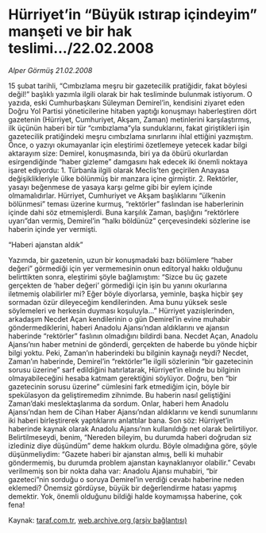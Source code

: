 # Hürriyet’in “Büyük ıstırap içindeyim” manşeti ve bir hak teslimi.../22.02.2008

*Alper Görmüş 21.02.2008*

<div class="yazi">15 şubat tarihli, “Cımbızlama meşru bir gazetecilik pratiğidir, fakat böylesi değil!” başlıklı yazımla ilgili olarak bir hak tesliminde bulunmak istiyorum.
O yazıda, eski Cumhurbaşkanı Süleyman Demirel’in, kendisini ziyaret eden Doğru Yol Partisi yöneticilerine hitaben yaptığı konuşmayı haberleştiren dört gazetenin (Hürriyet, Cumhuriyet, Akşam, Zaman) metinlerini karşılaştırmış, ilk üçünün haberi bir tür “cımbızlama”yla sunduklarını, fakat giriştikleri işin gazetecilik pratiğindeki meşru cımbızlama sınırlarını ihlal ettiğini yazmıştım.
Önce, o yazıyı okumayanlar için eleştirimi özetlemeye yetecek kadar bilgi aktarayım size: Demirel, konuşmasında, biri ya da öbürü okurlardan esirgendiğinde “haber gizleme” damgasını hak edecek iki önemli noktaya işaret ediyordu: 1. Türbanla ilgili olarak Meclis’ten geçirilen Anayasa değişiklikleriyle ülke bölünmüş bir manzara içine girmiştir. 2. Rektörler, yasayı beğenmese de yasaya karşı gelme gibi bir eylem içinde olmamalıdırlar.
Hürriyet, Cumhuriyet ve Akşam başlıklarını “ülkenin bölünmesi” teması üzerine kurmuş, “rektörler” faslından ise haberlerinin içinde dahi söz etmemişlerdi. Buna karşılık Zaman, başlığını “rektörlere uyarı”dan vermiş, Demirel’in “halkı böldünüz” çerçevesindeki sözlerine ise haberin içinde yer vermişti.

“Haberi ajanstan aldık”

Yazımda, bir gazetenin, uzun bir konuşmadaki bazı bölümlere “haber değeri” görmediği için yer vermemesinin onun editoryal hakkı olduğunu belirttikten sonra, eleştirimi şöyle bağlamıştım: “Sizce bu üç gazete gerçekten de ‘haber değeri’ görmediği için işin bu yanını okurlarına iletmemiş olabilirler mi? Eğer böyle diyorlarsa, yeminle, başka hiçbir şey sormadan özür dileyeceğim kendilerinden. Ama bunu yüksek sesle söylemeleri ve herkesin duyması koşuluyla...”
Hürriyet yazıişlerinden, arkadaşım Necdet Açan kendilerinin o gün Demirel’in evine muhabir göndermediklerini, haberi Anadolu Ajansı’ndan aldıklarını ve ajansın haberinde “rektörler” faslının olmadığını bildirdi bana. Necdet Açan, Anadolu Ajansı’nın haber metnini de gönderdi, gerçekten de haberde bu yönde hiçbir bilgi yoktu. Peki, Zaman’ın haberindeki bu bilginin kaynağı neydi? Necdet, Zaman’ın haberinde, Demirel’in “rektörler”le ilgili sözlerinin “bir gazetecinin sorusu üzerine” sarf edildiğini hatırlatarak, Hürriyet’in elinde bu bilginin olmayabileceğini hesaba katmam gerektiğini söylüyor.
Doğru, ben “bir gazetecinin sorusu üzerine” cümlesini fark etmediğim için, böyle bir spekülasyon da geliştiremedim zihnimde.
Bu haberin nasıl geliştiğini Zaman’daki meslektaşlarıma da sordum. Onlar, haberi hem Anadolu Ajansı’ndan hem de Cihan Haber Ajansı’ndan aldıklarını ve kendi sunumlarını iki haberi birleştirerek yaptıklarını anlattılar bana.
Son söz: Hürriyet’in haberinde kaynak olarak Anadolu Ajansı’nın kullanıldığı net olarak belirtiliyor. Belirtilmeseydi, benim, “Nereden bileyim, bu durumda haberi doğrudan siz izlediniz diye düşündüm” deme hakkım olurdu. Böyle olmadığına göre, şöyle düşünmeliydim: “Gazete haberi bir ajanstan almış, belli ki muhabir göndermemiş, bu durumda problem ajanstan kaynaklanıyor olabilir.”
Cevabı verilmemiş son bir nokta daha var: Anadolu Ajansı muhabiri, “bir gazeteci”nin sorduğu o soruya Demirel’in verdiği cevabı haberine neden eklemedi? Önemsiz gördüyse, büyük bir değerlendirme hatası yapmış demektir. Yok, önemli olduğunu bildiği halde koymamışsa haberine, çok fena!</div>

Kaynak: [taraf.com.tr](http://www.taraf.com.tr:80/alper-gormus/makale-hurriyetin-buyuk-istirap-icindeyim-manseti-ve-bir.htm), [web.archive.org (arşiv bağlantısı)](http://web.archive.org/web/20101115130841/http://www.taraf.com.tr:80/alper-gormus/makale-hurriyetin-buyuk-istirap-icindeyim-manseti-ve-bir.htm)
